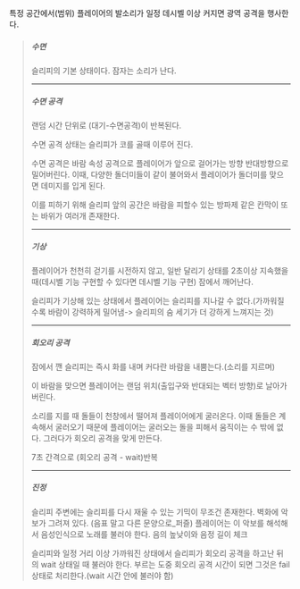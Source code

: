 특정 공간에서(범위) 플레이어의 발소리가 일정 데시벨 이상 커지면 광역 공격을 행사한다.

>##### 수면
>슬리피의 기본 상태이다.
>잠자는 소리가 난다.
>
>---
>##### 수면 공격
>랜덤 시간 단위로 (대기-수면공격)이 반복된다.
>
>수면 공격 상태는 슬리피가 코를 골때 이루어 진다.
> 
>수면 공격은 바람 속성 공격으로 플레이어가 앞으로 걸어가는 방향 반대방향으로 밀어버린다. 이때, 다양한 돌더미들이 같이 불어와서 플레이어가 돌더미를 맞으면 데미지를 입게 된다.
>
>이를 피하기 위해 슬리피 앞의 공간은 바람을 피할수 있는 방파제 같은 칸막이 또는 바위가 여러개 존재한다. 
>
>---
>##### 기상
>플레이어가 천천히 걷기를 시전하지 않고, 일반 달리기 상태를 2초이상 지속했을 때(데시벨 기능 구현할 수 있다면 데시벨 기능 구현) 잠에서 깨어난다.
>
> 슬리피가 기상해 있는 상태에서 플레이어는 슬리피를 지나갈 수 없다.(가까워질수록 바람이 강력하게 밀어냄-> 슬리피의 숨 세기가 더 강하게 느껴지는 것)
>
>---
>##### 회오리 공격
>잠에서 깬 슬리피는 즉시 화를 내며 커다란 바람을 내뿜는다.(소리를 지르며)
>
>이 바람을 맞으면 플레이어는 랜덤 위치(출입구와 반대되는 벡터 방향)로 날아가 버린다.
>
>소리를 지를 때 돌들이 천창에서 떨어져 플레이어에게 굴러온다. 이때 돌들은 계속해서 굴러오기 때문에 플레이어는 굴러오는 돌을 피해서 움직이는 수 밖에 없다. 그러다가 회오리 공격을 맞게 만든다.
>
>7초 간격으로 (회오리 공격 - wait)반복
>
> ---
>##### 진정
>슬리피 주변에는 슬리피를 다시 재울 수 있는 기믹이 무조건 존재한다.
>벽화에 악보가 그려져 있다. (음표 말고 다른 문양으로_퍼즐)
>플레이어는 이 악보를 해석해서 음성인식으로 노래를 불러야 한다.
>음의 높낮이와 음정 길이 체크
>
>슬리피와 일정 거리 이상 가까워진 상태에서
>슬리피가 회오리 공격을 하고난 뒤의 wait 상태일 때 불러야 한다.
>부르는 도중 회오리 공격 시간이 되면 그것은 fail 상태로 처리한다.(wait 시간 안에 불러야 함)